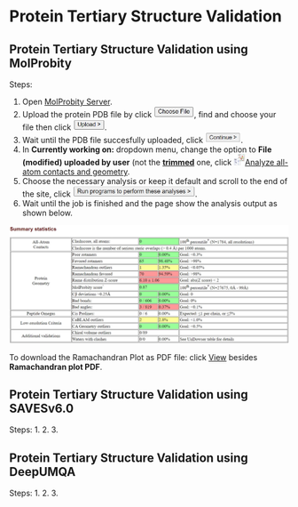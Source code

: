 # Protein Tertiary Structure Validation

## Protein Tertiary Structure Validation using MolProbity

Steps:
1. Open [MolProbity Server](http://molprobity.biochem.duke.edu/).
2. Upload the protein PDB file by click <img src="./img/choose-file.jpg" height="20">, find and choose your file then click <img src="./img/upload.jpg" height="20">.
3. Wait until the PDB file succesfully uploaded, click <img src="./img/continue.jpg" height="20">.
4. In **Currently working on:** dropdown menu, change the option to **File (modified) uploaded by user** (not the <u>**trimmed**</u> one, click <img src="./img/analyze.jpg" height="20"><u>Analyze all-atom contacts and geometry</u>.
5. Choose the necessary analysis or keep it default and scroll to the end of the site, click <img src="./img/run.jpg" height="20">.
6. Wait until the job is finished and the page show the analysis output as shown below.
<img src="./img/output.jpg">

To download the Ramachandran Plot as PDF file: click <u>View</u> besides **Ramachandran plot PDF**.


## Protein Tertiary Structure Validation using SAVESv6.0

Steps:
1. 
2. 
3. 

## Protein Tertiary Structure Validation using DeepUMQA

Steps:
1. 
2. 
3. 